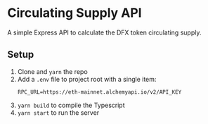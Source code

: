 # Circulating Supply API

A simple Express API to calculate the DFX token circulating supply.

## Setup

1. Clone and `yarn` the repo
2. Add a `.env` file to project root with a single item:
   ```
   RPC_URL=https://eth-mainnet.alchemyapi.io/v2/API_KEY
   ```
3. `yarn build` to compile the Typescript
4. `yarn start` to run the server
